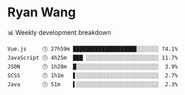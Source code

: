# Ryan Wang

 <!-- waka-box start -->
📊 Weekly development breakdown
```text
Vue.js     🕓 27h59m ████████████████████░░░░░░░ 74.1%
JavaScript 🕓 4h25m  ███▏░░░░░░░░░░░░░░░░░░░░░░░ 11.7%
JSON       🕓 1h28m  █░░░░░░░░░░░░░░░░░░░░░░░░░░  3.9%
SCSS       🕓 1h1m   ▋░░░░░░░░░░░░░░░░░░░░░░░░░░  2.7%
Java       🕓 51m    ▌░░░░░░░░░░░░░░░░░░░░░░░░░░  2.3%
```
<!-- Powered by https://github.com/YouEclipse/waka-box-go . -->
<!-- waka-box end -->